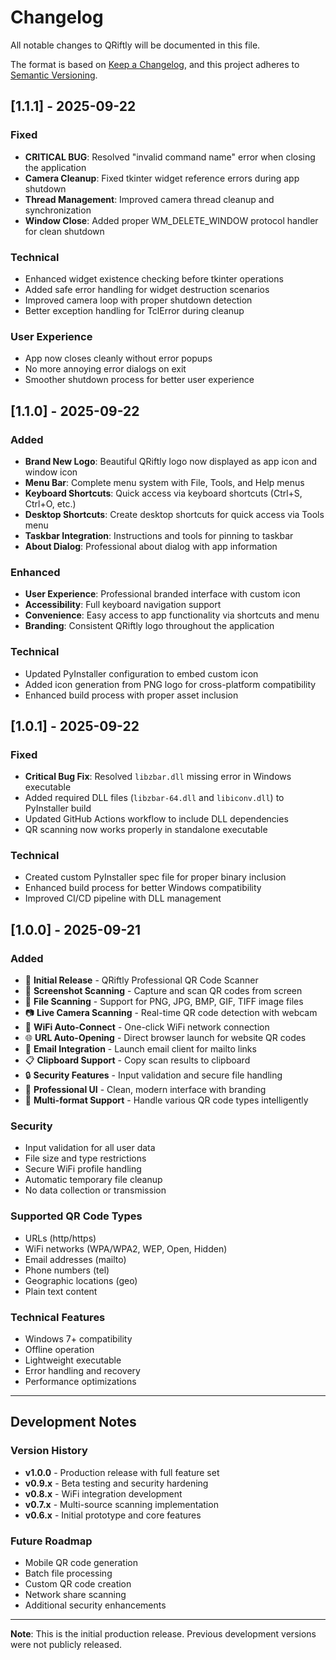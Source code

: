 # Changelog

All notable changes to QRiftly will be documented in this file.

The format is based on [Keep a Changelog](https://keepachangelog.com/en/1.0.0/),
and this project adheres to [Semantic Versioning](https://semver.org/spec/v2.0.0.html).

## [1.1.1] - 2025-09-22

### Fixed
- **CRITICAL BUG**: Resolved "invalid command name" error when closing the application
- **Camera Cleanup**: Fixed tkinter widget reference errors during app shutdown
- **Thread Management**: Improved camera thread cleanup and synchronization
- **Window Close**: Added proper WM_DELETE_WINDOW protocol handler for clean shutdown

### Technical
- Enhanced widget existence checking before tkinter operations
- Added safe error handling for widget destruction scenarios
- Improved camera loop with proper shutdown detection
- Better exception handling for TclError during cleanup

### User Experience
- App now closes cleanly without error popups
- No more annoying error dialogs on exit
- Smoother shutdown process for better user experience

## [1.1.0] - 2025-09-22

### Added
- **Brand New Logo**: Beautiful QRiftly logo now displayed as app icon and window icon
- **Menu Bar**: Complete menu system with File, Tools, and Help menus
- **Keyboard Shortcuts**: Quick access via keyboard shortcuts (Ctrl+S, Ctrl+O, etc.)
- **Desktop Shortcuts**: Create desktop shortcuts for quick access via Tools menu
- **Taskbar Integration**: Instructions and tools for pinning to taskbar
- **About Dialog**: Professional about dialog with app information

### Enhanced
- **User Experience**: Professional branded interface with custom icon
- **Accessibility**: Full keyboard navigation support
- **Convenience**: Easy access to app functionality via shortcuts and menu
- **Branding**: Consistent QRiftly logo throughout the application

### Technical
- Updated PyInstaller configuration to embed custom icon
- Added icon generation from PNG logo for cross-platform compatibility
- Enhanced build process with proper asset inclusion

## [1.0.1] - 2025-09-22

### Fixed
- **Critical Bug Fix**: Resolved `libzbar.dll` missing error in Windows executable
- Added required DLL files (`libzbar-64.dll` and `libiconv.dll`) to PyInstaller build
- Updated GitHub Actions workflow to include DLL dependencies
- QR scanning now works properly in standalone executable

### Technical
- Created custom PyInstaller spec file for proper binary inclusion
- Enhanced build process for better Windows compatibility
- Improved CI/CD pipeline with DLL management

## [1.0.0] - 2025-09-21

### Added
- 🎉 **Initial Release** - QRiftly Professional QR Code Scanner
- 📸 **Screenshot Scanning** - Capture and scan QR codes from screen
- 📁 **File Scanning** - Support for PNG, JPG, BMP, GIF, TIFF image files
- 📷 **Live Camera Scanning** - Real-time QR code detection with webcam
- 📶 **WiFi Auto-Connect** - One-click WiFi network connection
- 🌐 **URL Auto-Opening** - Direct browser launch for website QR codes
- 📧 **Email Integration** - Launch email client for mailto links
- 📋 **Clipboard Support** - Copy scan results to clipboard
- 🔒 **Security Features** - Input validation and secure file handling
- 🎨 **Professional UI** - Clean, modern interface with branding
- 📱 **Multi-format Support** - Handle various QR code types intelligently

### Security
- Input validation for all user data
- File size and type restrictions
- Secure WiFi profile handling
- Automatic temporary file cleanup
- No data collection or transmission

### Supported QR Code Types
- URLs (http/https)
- WiFi networks (WPA/WPA2, WEP, Open, Hidden)
- Email addresses (mailto)
- Phone numbers (tel)
- Geographic locations (geo)
- Plain text content

### Technical Features
- Windows 7+ compatibility
- Offline operation
- Lightweight executable
- Error handling and recovery
- Performance optimizations

---

## Development Notes

### Version History
- **v1.0.0** - Production release with full feature set
- **v0.9.x** - Beta testing and security hardening
- **v0.8.x** - WiFi integration development
- **v0.7.x** - Multi-source scanning implementation
- **v0.6.x** - Initial prototype and core features

### Future Roadmap
- Mobile QR code generation
- Batch file processing
- Custom QR code creation
- Network share scanning
- Additional security enhancements

---

**Note**: This is the initial production release. Previous development versions were not publicly released.